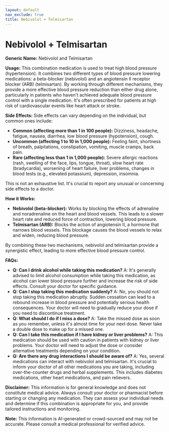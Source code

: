 ```yaml
---
layout: default
nav_exclude: true
title: Nebivolol + Telmisartan
---
```


# Nebivolol + Telmisartan

**Generic Name:** Nebivolol and Telmisartan

**Usage:** This combination medication is used to treat high blood pressure (hypertension).  It combines two different types of blood pressure lowering medications: a beta-blocker (nebivolol) and an angiotensin II receptor blocker (ARB) (telmisartan).  By working through different mechanisms, they provide a more effective blood pressure reduction than either drug alone, particularly in patients who haven't achieved adequate blood pressure control with a single medication.  It's often prescribed for patients at high risk of cardiovascular events like heart attack or stroke.

**Side Effects:**  Side effects can vary depending on the individual, but common ones include:

* **Common (affecting more than 1 in 100 people):** Dizziness, headache, fatigue, nausea, diarrhea, low blood pressure (hypotension),  cough.
* **Uncommon (affecting 1 to 10 in 1,000 people):**  Feeling faint, shortness of breath, palpitations,  constipation, vomiting,  muscle cramps, back pain.
* **Rare (affecting less than 1 in 1,000 people):**  Severe allergic reactions (rash, swelling of the face, lips, tongue, throat),  slow heart rate (bradycardia), worsening of heart failure,  liver problems,  changes in blood tests (e.g., elevated potassium), depression, insomnia.

This is not an exhaustive list.  It's crucial to report any unusual or concerning side effects to a doctor.

**How it Works:**

* **Nebivolol (beta-blocker):** Works by blocking the effects of adrenaline and noradrenaline on the heart and blood vessels. This leads to a slower heart rate and reduced force of contraction, lowering blood pressure.
* **Telmisartan (ARB):** Blocks the action of angiotensin II, a hormone that narrows blood vessels. This blockage causes the blood vessels to relax and widen, reducing blood pressure.

By combining these two mechanisms, nebivolol and telmisartan provide a synergistic effect, leading to more effective blood pressure control.

**FAQs:**

* **Q: Can I drink alcohol while taking this medication?** A: It's generally advised to limit alcohol consumption while taking this medication, as alcohol can lower blood pressure further and increase the risk of side effects.  Consult your doctor for specific guidance.
* **Q: Can I stop taking this medication suddenly?** A: No, you should not stop taking this medication abruptly.  Sudden cessation can lead to a rebound increase in blood pressure and potentially serious health consequences.  Your doctor will need to gradually reduce your dose if you need to discontinue treatment.
* **Q: What should I do if I miss a dose?** A: Take the missed dose as soon as you remember, unless it's almost time for your next dose.  Never take a double dose to make up for a missed one.
* **Q:  Can I take this medication if I have kidney or liver problems?** A:  This medication should be used with caution in patients with kidney or liver problems.  Your doctor will need to adjust the dose or consider alternative treatments depending on your condition.
* **Q:  Are there any drug interactions I should be aware of?** A: Yes, several medications can interact with nebivolol and telmisartan.  It's crucial to inform your doctor of all other medications you are taking, including over-the-counter drugs and herbal supplements.  This includes diabetes medications, other heart medications, and pain relievers.


**Disclaimer:** This information is for general knowledge and does not constitute medical advice. Always consult your doctor or pharmacist before starting or changing any medication.  They can assess your individual needs and determine if this combination is appropriate for you, and provide tailored instructions and monitoring.


**Note:** This information is AI-generated or crowd-sourced and may not be accurate. Please consult a medical professional for verified advice.